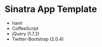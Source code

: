 Sinatra App Template
====================

- haml
- CoffeeScript
- jQuery (1.7.2)
- Twitter-Bootstrap (2.0.4)
